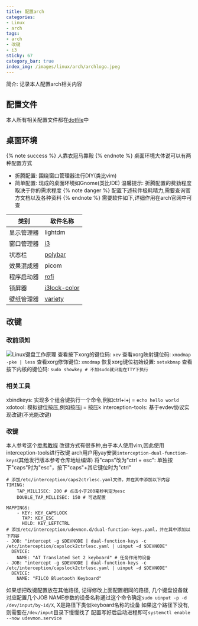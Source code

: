 ```yaml
---
title: 配置arch
categories:
- Linux
- arch
tags:
- arch
- 改键
- i3
sticky: 67
category_bar: true
index_img: /images/linux/arch/archlogo.jpeg
---
```

简介: 记录本人配置arch相关内容
<!-- more -->
## 配置文件
本人所有相关配置文件都在[dotfile](https://github.com/dty2/dotfile)中
## 桌面环境
{% note success %}
人靠衣冠马靠鞍
{% endnote %}
桌面环境大体说可以有两种配置方式
* 折腾配置: 围绕窗口管理器进行DIY(类比vim)
* 简单配置: 现成的桌面环境如Gnome(类比IDE)
温馨提示: 折腾配置的费劲程度取决于你的需求程度
{% note danger %}
配置下述软件极耗精力,需要查询官方文档以及各种资料
{% endnote %}
需要软件如下,详细作用在arch官网中可查

|     类别     |    软件名称   |
| ------------ | ------------- |
|  显示管理器  |  lightdm      |
|  窗口管理器  |  [i3](https://i3wm.org/docs/)           |
|  状态栏      |  [polybar](https://github.com/polybar/polybar/wiki)      |
|  效果混成器  |  picom        |
|  程序启动器  |  [rofi](https://github.com/davatorium/rofi?tab=readme-ov-file#manpage)         |
|  锁屏器      |  [i3lock-color](https://github.com/Raymo111/i3lock-color) |
|  壁纸管理器  |  [variety](https://peterlevi.com/variety/)      |
## 改键
### 改前须知
![Linux键盘工作原理](/images/linux/arch/kbd.png)
查看按下xorg的键位码: `xev`
查看xorg映射键位码: `xmodmap -pke | less`
查看xorg修饰键位: `xmodmap`
恢复xorg键位初始设置: `setxkbmap`
查看按下内核的键位码: `sudo showkey # 不加sudo就只能在TTY下执行`
### 相关工具
xbindkeys: 实现多个组合键执行一个命令,例如ctrl+i+j = `echo hello world`
xdotool: 模拟键位按压,例如按压j = 按压k
interception-tools: 基于evdev协议实现改键(不光能改键)
### 改键
本人参考这个[参考教程](https://zhuanlan.zhihu.com/p/404819427)
改键方式有很多种,由于本人使用vim,因此使用interception-tools进行改键
arch用户用yay安装`interception-dual-function-keys`(其他发行版本参考仓库地址编译)
将"caps"改为"ctrl + esc": 单独按下"caps"时为"esc"，按下"caps"+其它键位时为"ctrl"
```
# 添加/etc/interception/caps2ctrlesc.yaml文件，并在其中添加以下内容
TIMING:
    TAP_MILLISEC: 200 # 点击小于200毫秒判定为esc
    DOUBLE_TAP_MILLISEC: 150 # 可选配置

MAPPINGS:
    - KEY: KEY_CAPSLOCK
      TAP: KEY_ESC
      HOLD: KEY_LEFTCTRL
# 添加/etc/interception/udevmon.d/dual-function-keys.yaml，并在其中添加以下内容
- JOB: "intercept -g $DEVNODE | dual-function-keys -c /etc/interception/capslock2ctrlesc.yaml | uinput -d $DEVNODE"
  DEVICE:
    NAME: "AT Translated Set 2 keyboard" # 任务作用的设备
- JOB: "intercept -g $DEVNODE | dual-function-keys -c /etc/interception/capslock2ctrlesc.yaml | uinput -d $DEVNODE"
  DEVICE:
    NAME: "FILCO Bluetooth Keyboard"
```
如果想把改键配置放在其他路径, 记得修改上面配置相同的路径, 几个键盘设备就对应配置几个JOB
NAME参数的设备名称通过这个命令确定`sudo uinput -p -d /dev/input/by-id/X`, X是路径下类似keyboard名称的设备
如果这个路径下没有, 则需要在`/dev/input`目录下慢慢找了
配置写好后启动进程即可`systemctl enable --now udevmon.service`

